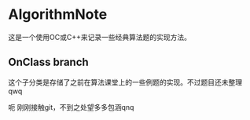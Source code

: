 # AlgorithmNote
这是一个使用OC或C++来记录一些经典算法题的实现方法。
## OnClass branch
这个子分类是存储了之前在算法课堂上的一些例题的实现。不过题目还未整理qwq

呃 刚刚接触git，不到之处望多多包涵qnq
